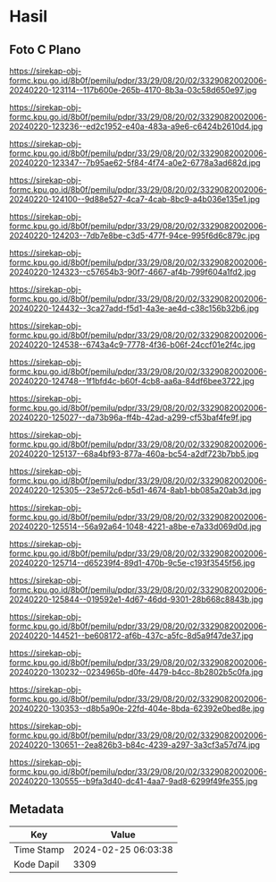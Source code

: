 # Hasil

## Foto C Plano

https://sirekap-obj-formc.kpu.go.id/8b0f/pemilu/pdpr/33/29/08/20/02/3329082002006-20240220-123114--117b600e-265b-4170-8b3a-03c58d650e97.jpg

https://sirekap-obj-formc.kpu.go.id/8b0f/pemilu/pdpr/33/29/08/20/02/3329082002006-20240220-123236--ed2c1952-e40a-483a-a9e6-c6424b2610d4.jpg

https://sirekap-obj-formc.kpu.go.id/8b0f/pemilu/pdpr/33/29/08/20/02/3329082002006-20240220-123347--7b95ae62-5f84-4f74-a0e2-6778a3ad682d.jpg

https://sirekap-obj-formc.kpu.go.id/8b0f/pemilu/pdpr/33/29/08/20/02/3329082002006-20240220-124100--9d88e527-4ca7-4cab-8bc9-a4b036e135e1.jpg

https://sirekap-obj-formc.kpu.go.id/8b0f/pemilu/pdpr/33/29/08/20/02/3329082002006-20240220-124203--7db7e8be-c3d5-477f-94ce-995f6d6c879c.jpg

https://sirekap-obj-formc.kpu.go.id/8b0f/pemilu/pdpr/33/29/08/20/02/3329082002006-20240220-124323--c57654b3-90f7-4667-af4b-799f604a1fd2.jpg

https://sirekap-obj-formc.kpu.go.id/8b0f/pemilu/pdpr/33/29/08/20/02/3329082002006-20240220-124432--3ca27add-f5d1-4a3e-ae4d-c38c156b32b6.jpg

https://sirekap-obj-formc.kpu.go.id/8b0f/pemilu/pdpr/33/29/08/20/02/3329082002006-20240220-124538--6743a4c9-7778-4f36-b06f-24ccf01e2f4c.jpg

https://sirekap-obj-formc.kpu.go.id/8b0f/pemilu/pdpr/33/29/08/20/02/3329082002006-20240220-124748--1f1bfd4c-b60f-4cb8-aa6a-84df6bee3722.jpg

https://sirekap-obj-formc.kpu.go.id/8b0f/pemilu/pdpr/33/29/08/20/02/3329082002006-20240220-125027--da73b96a-ff4b-42ad-a299-cf53baf4fe9f.jpg

https://sirekap-obj-formc.kpu.go.id/8b0f/pemilu/pdpr/33/29/08/20/02/3329082002006-20240220-125137--68a4bf93-877a-460a-bc54-a2df723b7bb5.jpg

https://sirekap-obj-formc.kpu.go.id/8b0f/pemilu/pdpr/33/29/08/20/02/3329082002006-20240220-125305--23e572c6-b5d1-4674-8ab1-bb085a20ab3d.jpg

https://sirekap-obj-formc.kpu.go.id/8b0f/pemilu/pdpr/33/29/08/20/02/3329082002006-20240220-125514--56a92a64-1048-4221-a8be-e7a33d069d0d.jpg

https://sirekap-obj-formc.kpu.go.id/8b0f/pemilu/pdpr/33/29/08/20/02/3329082002006-20240220-125714--d65239f4-89d1-470b-9c5e-c193f3545f56.jpg

https://sirekap-obj-formc.kpu.go.id/8b0f/pemilu/pdpr/33/29/08/20/02/3329082002006-20240220-125844--019592e1-4d67-46dd-9301-28b668c8843b.jpg

https://sirekap-obj-formc.kpu.go.id/8b0f/pemilu/pdpr/33/29/08/20/02/3329082002006-20240220-144521--be608172-af6b-437c-a5fc-8d5a9f47de37.jpg

https://sirekap-obj-formc.kpu.go.id/8b0f/pemilu/pdpr/33/29/08/20/02/3329082002006-20240220-130232--0234965b-d0fe-4479-b4cc-8b2802b5c0fa.jpg

https://sirekap-obj-formc.kpu.go.id/8b0f/pemilu/pdpr/33/29/08/20/02/3329082002006-20240220-130353--d8b5a90e-22fd-404e-8bda-62392e0bed8e.jpg

https://sirekap-obj-formc.kpu.go.id/8b0f/pemilu/pdpr/33/29/08/20/02/3329082002006-20240220-130651--2ea826b3-b84c-4239-a297-3a3cf3a57d74.jpg

https://sirekap-obj-formc.kpu.go.id/8b0f/pemilu/pdpr/33/29/08/20/02/3329082002006-20240220-130555--b9fa3d40-dc41-4aa7-9ad8-6299f49fe355.jpg


## Metadata

| Key        | Value               |
| ---------- | ------------------- |
| Time Stamp | 2024-02-25 06:03:38 |
| Kode Dapil | 3309                |



